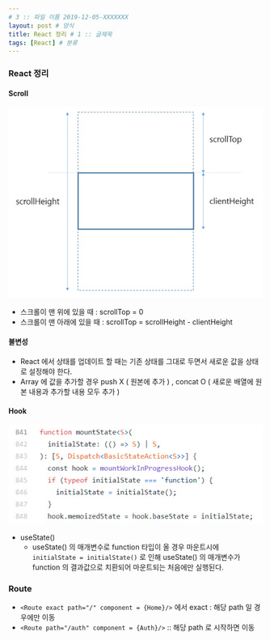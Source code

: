 ```yaml
---
# 3 :: 파일 이름 2019-12-05-XXXXXXX  
layout: post # 양식 
title: React 정리 # 1 :: 글제목
tags: [React] # 분류
---
```


### React 정리

#### Scroll
![scroll](/img/2020-01-17-React-공부/scroll.png)

- 스크롤이 맨 위에 있을 때 : scrollTop = 0
- 스크롤이 맨 아래에 있을 때 : scrollTop = scrollHeight - clientHeight

#### 불변성
- React 에서 상태를 업데이트 할 때는 기존 상태를 그대로 두면서 새로운 값을 상태로 설정해야 한다.
- Array 에 값을 추가할 경우 push X ( 원본에 추가 ) , concat O ( 새로운 배열에 원본 내용과 추가할 내용 모두 추가 )

#### Hook

![useState](../img/2020-01-17-React-공부/useState.png)
- useState()
    - useState() 의 매개변수로 function 타입이 올 경우 마운트시에
` initialState = initialState()` 로 인해 useState() 의 매개변수가 function 의 결과값으로 치환되어 마운트되는 처음에만 실행된다.

### Route
- `<Route exact path="/" component = {Home}/>` 에서 exact : 해당 path 일 경우에만 이동
- `<Route path="/auth" component = {Auth}/>` :: 해당 path 로 시작하면 이동